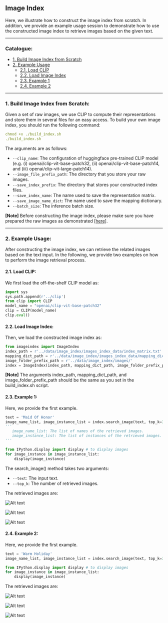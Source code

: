 ## Image Index
Here, we illustrate how to construct the image index from scratch. In addition, we provide an example usage session to demonstrate how to use the constructed image index to retrieve images based on the given text.

****
### Catalogue:
* <a href='#build_index'>1. Build Image Index from Scratch</a>
* <a href='#example_usage'>2. Example Usage</a>
    * <a href='#load_clip'>2.1. Load CLIP</a>
    * <a href='#load_index'>2.2. Load Image Index</a>
    * <a href='#example_1'>2.3. Example 1</a>
    * <a href='#example_2'>2.4. Example 2</a>

****

<span id='build_index'/>

### 1. Build Image Index from Scratch:
Given a set of raw images, we use CLIP to compute their representations and store them in several files for an easy access. To build your own image index, you should run the following command:
```yaml
chmod +x ./build_index.sh
./build_index.sh
```
The arguments are as follows:
* `--clip_name`: The configuration of huggingface pre-trained CLIP model (e.g. (i) openai/clip-vit-base-patch32, (ii) openai/clip-vit-base-patch14, and (iii) openai/clip-vit-large-patch14).
* `--image_file_prefix_path`: The directory that you store your raw images.
* `--save_index_prefix`: The directory that stores your constructed index files.
* `--save_index_name`: The name used to save the representation matrix.
* `--save_image_name_dict`: The name used to save the mapping dictionary.
* `--batch_size`: The inference batch size.

**[Note]** Before constructing the image index, please make sure you have prepared the raw images as demonstrated [[here]](https://github.com/yxuansu/MAGIC/tree/main/story_generation/data#11-download-raw-images).

****

<span id='example_usage'/>

### 2. Example Usage:
After constructing the image index, we can retrieve the related images based on the text input. In the following, we provide two examples on how to perform the image retrieval process.

<span id='load_clip'/>

#### 2.1. Load CLIP:
We first load the off-the-shelf CLIP model as:
```python
import sys
sys.path.append(r'../clip')
from clip import CLIP
model_name = "openai/clip-vit-base-patch32"
clip = CLIP(model_name)
clip.eval()
```

<span id='load_index'/>

#### 2.2. Load Image Index:
Then, we load the constructed image index as:
```python
from imageindex import ImageIndex
index_path = r'../data/image_index/images_index_data/index_matrix.txt'
mapping_dict_path = r'../data/image_index/images_index_data/mapping_dict.json'
image_folder_prefix_path = r'../data/image_index/images/'
index = ImageIndex(index_path, mapping_dict_path, image_folder_prefix_path, clip)
```

**[Note]** The arguments index_path, mapping_dict_path, and image_folder_prefix_path should be the same as you set in the build_index.sh script. 

<span id='example_1'/>

#### 2.3. Example 1:
Here, we provide the first example.
```python
text = 'Maid Of Honor'
image_name_list, image_instance_list = index.search_image(text, top_k=3)
'''
   image_name_list: The list of names of the retrieved images.
   image_instance_list: The list of instances of the retrieved images.
'''

from IPython.display import display # to display images
for image_instance in image_instance_list:
    display(image_instance)
```
The search_image() method takes two arguments:
* `--text`: The input text.
* `--top_k`: The number of retrieved images.

The retrieved images are:

![Alt text](example_images/3a8faacd322e262dbe1de2e837508449--daddys-little-girls-baby-girls.jpg?raw=true "Image 1 of Example 1")

![Alt text](example_images/f110f8e0fa9b1adc0cd36515e8771a02--davids-bridal-bridesmaid-long-bridesmaid-dresses.jpg?raw=true "Image 2 of Example 1")

![Alt text](example_images/stock-photo-isolated-image-of-a-beautiful-asian-girl-accepting-a-colourful-bunch-of-flowers-nature-love-145062391.jpg?raw=true "Image 3 of Example 1")


<span id='example_2'/>

#### 2.4. Example 2:
Here, we provide the first example.
```python
text = 'Warm Holiday'
image_name_list, image_instance_list = index.search_image(text, top_k=3)

from IPython.display import display # to display images
for image_instance in image_instance_list:
    display(image_instance)
```

The retrieved images are:

![Alt text](example_images/stock-photo-man-and-woman-in-warm-knitted-socks-in-front-of-the-fireplace-774906544.jpg?raw=true "Image 1 of Example 2")

![Alt text](example_images/christmas-couple-at-the-beach-KD3EX0.jpg?raw=true "Image 2 of Example 2")

![Alt text](example_images/person-warming-their-hands-over-a-fire-axkx9j.jpg?raw=true "Image 3 of Example 2")


